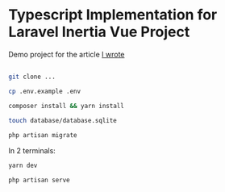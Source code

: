 # Typescript Implementation for Laravel Inertia Vue Project


Demo project for the article [I wrote](https://tannercampbell.com/using_typescript_with_inertiajs_and_vue/)

##

```bash
git clone ...
```

```bash
cp .env.example .env
```

```bash
composer install && yarn install
```

```bash
touch database/database.sqlite
```

```bash
php artisan migrate
```

In 2 terminals:

```bash
yarn dev
```

```bash
php artisan serve
```
